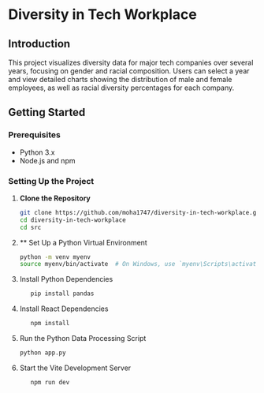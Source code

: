 # Diversity in Tech Workplace

## Introduction
This project visualizes diversity data for major tech companies over several years, focusing on gender and racial composition. Users can select a year and view detailed charts showing the distribution of male and female employees, as well as racial diversity percentages for each company.

## Getting Started

### Prerequisites
- Python 3.x
- Node.js and npm

### Setting Up the Project

1. **Clone the Repository**
   ```bash
   git clone https://github.com/moha1747/diversity-in-tech-workplace.git
   cd diversity-in-tech-workplace
   cd src
2. ** Set Up a Python Virtual Environment
   ```bash
   python -m venv myenv
   source myenv/bin/activate  # On Windows, use `myenv\Scripts\activate`
3. Install Python Dependencies
   ```bash
      pip install pandas
4. Install React Dependencies
     ```bash
        npm install
5. Run the Python Data Processing Script
      ```bash
      python app.py
6. Start the Vite Development Server
   ```bash
      npm run dev






